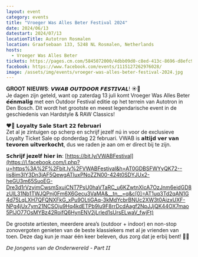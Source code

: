 ```yaml
---
layout: event
category: events
title: "Vroeger Was Alles Beter Festival 2024"
date: 2024/06/13
datestart: 2024/07/13
locationTitle: Autotron Rosmalen
location: Graafsebaan 133, 5248 NL Rosmalen, Netherlands
hosts:
  - Vroeger Was Alles Beter
tickets: https://pages.cm.com/5845072000/4dbb09d0-c8ed-413c-8696-d8efc9a9525d/section/0
facebook: https://www.facebook.com/events/1115127262976028/
image: /assets/img/events/vroeger-was-alles-beter-festival-2024.jpg
---
```


𝐆𝐑𝐎𝐎𝐓 𝐍𝐈𝐄𝐔𝐖𝐒: 𝙑𝙒𝘼𝘽 𝙊𝙐𝙏𝘿𝙊𝙊𝙍 𝙁𝙀𝙎𝙏𝙄𝙑𝘼𝙇! ☀️🤯  
Je dagen zijn geteld, want op zaterdag 13 juli komt Vroeger Was Alles Beter 𝗲́𝗲́𝗻𝗺𝗮𝗹𝗶𝗴 met een Outdoor Festival editie op het terrein van Autotron in Den Bosch. Dit wordt het grootste en meest legendarische event in de geschiedenis van Hardstyle & RAW Classics!

❤️‍🔥 𝗟𝗼𝘆𝗮𝗹𝘁𝘆 𝗦𝗮𝗹𝗲 𝗦𝘁𝗮𝗿𝘁 𝟮𝟮 𝗳𝗲𝗯𝗿𝘂𝗮𝗿𝗶  
Zet al je zintuigen op scherp en schrijf jezelf nú in voor de exclusieve Loyalty Ticket Sale op donderdag 22 februari. VWAB is 𝗮𝗹𝘁𝗶𝗷𝗱 𝘃𝗲𝗿 𝘃𝗮𝗻 𝘁𝗲𝘃𝗼𝗿𝗲𝗻 𝘂𝗶𝘁𝘃𝗲𝗿𝗸𝗼𝗰𝗵𝘁, dus we raden je aan om er direct bij te zijn.

𝗦𝗰𝗵𝗿𝗶𝗷𝗳 𝗷𝗲𝘇𝗲𝗹𝗳 𝗵𝗶𝗲𝗿 𝗶𝗻: [https://bit.ly/VWABFestival](https://l.facebook.com/l.php?u=https%3A%2F%2Fbit.ly%2FVWABFestival&h=AT0GDBSFWYyQK72--iis8im3lY3Dn3jAF5QewgATIuxPNoZZN00-424t0SDYJUx2-heGU3m65SuoEG-Dre3d1rVzyjmCwsmSxuiCNT7PsU0haVTaRC_u6KZwtnXIcA7OzJnm6eidGD8zUlL31Nb1TWJQPnj0Fm6X6Gecu3VaMA&__tn__=q&c[0]=AT1uq3Td2qAN1G4d75LqLXH7QFQNXFkG_xPu9OLtiGAq-3kMdYcbrBNUc2XW3t0AizxUXF-NPg4jUx7ym21NCSOju9Hq4kdETPb9lu9F8rrDcdAagf2NpJJjQK44OX7mao5PlJO77OsMYBz42RoifQ6HynENV2jLrled1sUrsELwaV_fwjFt)

De grootste artiesten, meerdere area’s (outdoor + indoor) en non-stop zonovergoten genieten van de beste klassiekers met al je vrienden van toen. Deze dag kun je maar één keer beleven, dus zorg dat je erbij bent! 🥹🫶

𝘋𝘦 𝘑𝘰𝘯𝘨𝘦𝘯𝘴 𝘷𝘢𝘯 𝘥𝘦 𝘖𝘯𝘥𝘦𝘳𝘸𝘦𝘳𝘦𝘭𝘥 - 𝘗𝘢𝘳𝘵 𝘐𝘐
